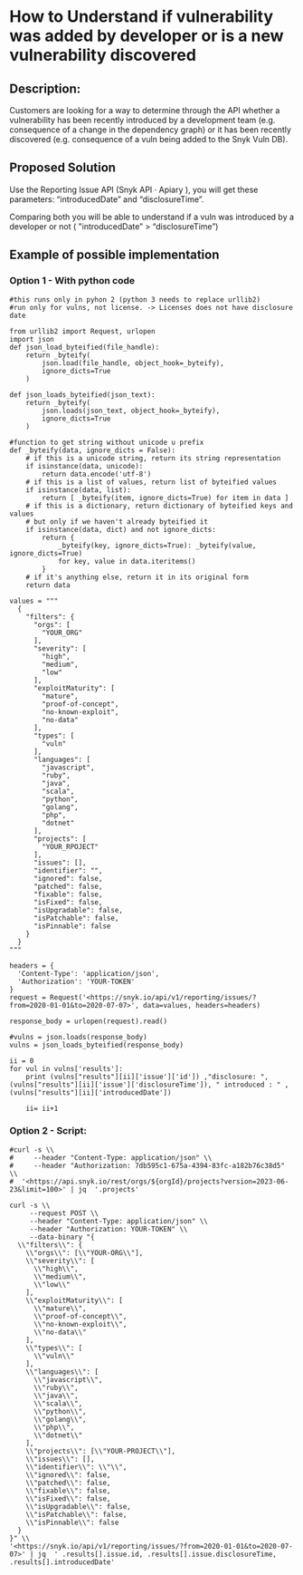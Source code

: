 # How to Understand if vulnerability was added by developer or is a new vulnerability discovered

## Description:
Customers are looking for a way to determine through the API whether a vulnerability has been recently introduced by a development team (e.g. consequence of a change in the dependency graph) or it has been recently discovered (e.g. consequence of a vuln being added to the Snyk Vuln DB).

## Proposed Solution
Use the Reporting Issue API (Snyk API · Apiary ), you will get these parameters: “introducedDate” and “disclosureTime”.

Comparing both you will be able to understand if a vuln was introduced by a developer or not ( "introducedDate” > “disclosureTime”)

## Example of possible implementation
### Option 1 - With python code

```
#this runs only in pyhon 2 (python 3 needs to replace urllib2)
#run only for vulns, not license. -> Licenses does not have disclosure date

from urllib2 import Request, urlopen
import json
def json_load_byteified(file_handle):
    return _byteify(
        json.load(file_handle, object_hook=_byteify),
        ignore_dicts=True
    )

def json_loads_byteified(json_text):
    return _byteify(
        json.loads(json_text, object_hook=_byteify),
        ignore_dicts=True
    )

#function to get string without unicode u prefix
def _byteify(data, ignore_dicts = False):
    # if this is a unicode string, return its string representation
    if isinstance(data, unicode):
        return data.encode('utf-8')
    # if this is a list of values, return list of byteified values
    if isinstance(data, list):
        return [ _byteify(item, ignore_dicts=True) for item in data ]
    # if this is a dictionary, return dictionary of byteified keys and values
    # but only if we haven't already byteified it
    if isinstance(data, dict) and not ignore_dicts:
        return {
            _byteify(key, ignore_dicts=True): _byteify(value, ignore_dicts=True)
            for key, value in data.iteritems()
        }
    # if it's anything else, return it in its original form
    return data

values = """
  {
    "filters": {
      "orgs": [
        "YOUR_ORG"
      ],
      "severity": [
        "high",
        "medium",
        "low"
      ],
      "exploitMaturity": [
        "mature",
        "proof-of-concept",
        "no-known-exploit",
        "no-data"
      ],
      "types": [
        "vuln"
      ],
      "languages": [
        "javascript",
        "ruby",
        "java",
        "scala",
        "python",
        "golang",
        "php",
        "dotnet"
      ],
      "projects": [
        "YOUR_RPOJECT"
      ],
      "issues": [],
      "identifier": "",
      "ignored": false,
      "patched": false,
      "fixable": false,
      "isFixed": false,
      "isUpgradable": false,
      "isPatchable": false,
      "isPinnable": false
    }
  }
"""

headers = {
  'Content-Type': 'application/json',
  'Authorization': 'YOUR-TOKEN'
}
request = Request('<https://snyk.io/api/v1/reporting/issues/?from=2020-01-01&to=2020-07-07>', data=values, headers=headers)

response_body = urlopen(request).read()

#vulns = json.loads(response_body)
vulns = json_loads_byteified(response_body)

ii = 0
for vul in vulns['results']:
    print (vulns["results"][ii]['issue']['id']) ,"disclosure: ", (vulns["results"][ii]['issue']['disclosureTime']), " introduced : " ,(vulns["results"][ii]['introducedDate'])

    ii= ii+1
```

### Option 2 - Script:

```
#curl -s \\
#     --header "Content-Type: application/json" \\
#     --header "Authorization: 7db595c1-675a-4394-83fc-a182b76c38d5" \\
#  '<https://api.snyk.io/rest/orgs/${orgId}/projects?version=2023-06-23&limit=100>' | jq  '.projects'

curl -s \\
     --request POST \\
     --header "Content-Type: application/json" \\
     --header "Authorization: YOUR-TOKEN" \\
     --data-binary "{
  \\"filters\\": {
    \\"orgs\\": [\\"YOUR-ORG\\"],
    \\"severity\\": [
      \\"high\\",
      \\"medium\\",
      \\"low\\"
    ],
    \\"exploitMaturity\\": [
      \\"mature\\",
      \\"proof-of-concept\\",
      \\"no-known-exploit\\",
      \\"no-data\\"
    ],
    \\"types\\": [
      \\"vuln\\"
    ],
    \\"languages\\": [
      \\"javascript\\",
      \\"ruby\\",
      \\"java\\",
      \\"scala\\",
      \\"python\\",
      \\"golang\\",
      \\"php\\",
      \\"dotnet\\"
    ],
    \\"projects\\": [\\"YOUR-PROJECT\\"],
    \\"issues\\": [],
    \\"identifier\\": \\"\\",
    \\"ignored\\": false,
    \\"patched\\": false,
    \\"fixable\\": false,
    \\"isFixed\\": false,
    \\"isUpgradable\\": false,
    \\"isPatchable\\": false,
    \\"isPinnable\\": false
  }
}" \\
'<https://snyk.io/api/v1/reporting/issues/?from=2020-01-01&to=2020-07-07>' | jq  ' .results[].issue.id, .results[].issue.disclosureTime, .results[].introducedDate'
```
